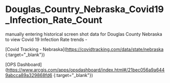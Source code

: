 # Douglas_Country_Nebraska_Covid19_Infection_Rate_Count
manually entering historical screen shot data for Douglas County Nebraska to view Covid 19 Infection Rate trends - 

[Covid Tracking - Nebraska](https://covidtracking.com/data/state/nebraska {:target="_blank"})

[OPS Dashboard](https://www.arcgis.com/apps/opsdashboard/index.html#/21bec056a9a6449abcca89a329868fd6 {:target="_blank"})




